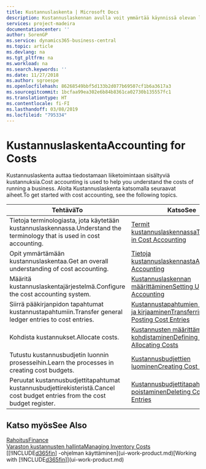 ```yaml
---
title: Kustannuslaskenta | Microsoft Docs
description: Kustannuslaskennan avulla voit ymmärtää käynnissä olevan liiketoiminnan kustannuksia. Aloita Kustannuslaskenta katsomalla seuraavat aiheet.
services: project-madeira
documentationcenter: ''
author: SorenGP
ms.service: dynamics365-business-central
ms.topic: article
ms.devlang: na
ms.tgt_pltfrm: na
ms.workload: na
ms.search.keywords: ''
ms.date: 11/27/2018
ms.author: sgroespe
ms.openlocfilehash: 86268549bbf5d133b2d077b69507cf1b6a3617a3
ms.sourcegitcommit: 1bcfaa99ea302e6b84b8361ca02730b135557fc1
ms.translationtype: HT
ms.contentlocale: fi-FI
ms.lasthandoff: 03/08/2019
ms.locfileid: "795334"
---
```

# <a name="accounting-for-costs"></a><span data-ttu-id="667c3-104">Kustannuslaskenta</span><span class="sxs-lookup"><span data-stu-id="667c3-104">Accounting for Costs</span></span>
<span data-ttu-id="667c3-105">Kustannuslaskenta auttaa tiedostamaan liiketoimintaan sisältyviä kustannuksia.</span><span class="sxs-lookup"><span data-stu-id="667c3-105">Cost accounting is used to help you understand the costs of running a business.</span></span> <span data-ttu-id="667c3-106">Aloita Kustannuslaskenta katsomalla seuraavat aiheet.</span><span class="sxs-lookup"><span data-stu-id="667c3-106">To get started with cost accounting, see the following topics.</span></span>  

|<span data-ttu-id="667c3-107">Tehtävä</span><span class="sxs-lookup"><span data-stu-id="667c3-107">To</span></span>|<span data-ttu-id="667c3-108">Katso</span><span class="sxs-lookup"><span data-stu-id="667c3-108">See</span></span>|  
|--------|---------|  
|<span data-ttu-id="667c3-109">Tietoja terminologiasta, jota käytetään kustannuslaskennassa.</span><span class="sxs-lookup"><span data-stu-id="667c3-109">Understand the terminology that is used in cost accounting.</span></span>|[<span data-ttu-id="667c3-110">Termit kustannuslaskennassa</span><span class="sxs-lookup"><span data-stu-id="667c3-110">Terminology in Cost Accounting</span></span>](finance-terminology-in-cost-accounting.md)|  
|<span data-ttu-id="667c3-111">Opit ymmärtämään kustannuslaskentaa.</span><span class="sxs-lookup"><span data-stu-id="667c3-111">Get an overall understanding of cost accounting.</span></span>|[<span data-ttu-id="667c3-112">Tietoja kustannuslaskennasta</span><span class="sxs-lookup"><span data-stu-id="667c3-112">About Cost Accounting</span></span>](finance-about-cost-accounting.md)|  
|<span data-ttu-id="667c3-113">Määritä kustannuslaskentajärjestelmä.</span><span class="sxs-lookup"><span data-stu-id="667c3-113">Configure the cost accounting system.</span></span>|[<span data-ttu-id="667c3-114">Kustannuslaskennan määrittäminen</span><span class="sxs-lookup"><span data-stu-id="667c3-114">Setting Up Cost Accounting</span></span>](finance-set-up-cost-accounting.md)|  
|<span data-ttu-id="667c3-115">Siirrä pääkirjanpidon tapahtumat kustannustapahtumiin.</span><span class="sxs-lookup"><span data-stu-id="667c3-115">Transfer general ledger entries to cost entries.</span></span>|[<span data-ttu-id="667c3-116">Kustannustapahtumien siirtäminen ja kirjaaminen</span><span class="sxs-lookup"><span data-stu-id="667c3-116">Transferring and Posting Cost Entries</span></span>](finance-transfer-and-post-cost-entries.md)|  
|<span data-ttu-id="667c3-117">Kohdista kustannukset.</span><span class="sxs-lookup"><span data-stu-id="667c3-117">Allocate costs.</span></span>|[<span data-ttu-id="667c3-118">Kustannusten määrittäminen ja kohdistaminen</span><span class="sxs-lookup"><span data-stu-id="667c3-118">Defining and Allocating Costs</span></span>](finance-define-and-allocate-costs.md)|  
|<span data-ttu-id="667c3-119">Tutustu kustannusbudjetin luonnin prosesseihin.</span><span class="sxs-lookup"><span data-stu-id="667c3-119">Learn the processes in creating cost budgets.</span></span>|[<span data-ttu-id="667c3-120">Kustannusbudjettien luominen</span><span class="sxs-lookup"><span data-stu-id="667c3-120">Creating Cost Budgets</span></span>](finance-create-cost-budgets.md)|
|<span data-ttu-id="667c3-121">Peruutat kustannusbudjettitapahtumat kustannusbudjettirekisteristä.</span><span class="sxs-lookup"><span data-stu-id="667c3-121">Cancel cost budget entries from the cost budget register.</span></span>|[<span data-ttu-id="667c3-122">Kustannusbudjettitapahtumien poistaminen</span><span class="sxs-lookup"><span data-stu-id="667c3-122">Deleting Cost Budget Entries</span></span>](finance-how-to-delete-cost-budget-entries.md)| 


## <a name="see-also"></a><span data-ttu-id="667c3-123">Katso myös</span><span class="sxs-lookup"><span data-stu-id="667c3-123">See Also</span></span>  
[<span data-ttu-id="667c3-124">Rahoitus</span><span class="sxs-lookup"><span data-stu-id="667c3-124">Finance</span></span>](finance.md)  
[<span data-ttu-id="667c3-125">Varaston kustannusten hallinta</span><span class="sxs-lookup"><span data-stu-id="667c3-125">Managing Inventory Costs</span></span>](finance-manage-inventory-costs.md)  
<span data-ttu-id="667c3-126">[[!INCLUDE[d365fin](includes/d365fin_md.md)] -ohjelman käyttäminen](ui-work-product.md)</span><span class="sxs-lookup"><span data-stu-id="667c3-126">[Working with [!INCLUDE[d365fin](includes/d365fin_md.md)]](ui-work-product.md)</span></span>
